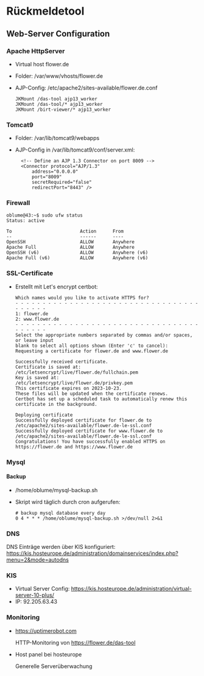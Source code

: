 # Rückmeldetool

## Web-Server Configuration

### Apache HttpServer

- Virtual host flower.de
- Folder: /var/www/vhosts/flower.de
- AJP-Config: /etc/apache2/sites-available/flower.de.conf

      JKMount /das-tool ajp13_worker
      JKMount /das-tool/* ajp13_worker
      JKMount /birt-viewer/* ajp13_worker

### Tomcat9

- Folder: /var/lib/tomcat9/webapps
- AJP-Config in /var/lib/tomcat9/conf/server.xml:

        <!-- Define an AJP 1.3 Connector on port 8009 -->
        <Connector protocol="AJP/1.3"
            address="0.0.0.0"
            port="8009"
            secretRequired="false"
            redirectPort="8443" />

### Firewall

    oblume@43:~$ sudo ufw status
    Status: active
    
    To                         Action      From
    --                         ------      ----
    OpenSSH                    ALLOW       Anywhere
    Apache Full                ALLOW       Anywhere
    OpenSSH (v6)               ALLOW       Anywhere (v6)
    Apache Full (v6)           ALLOW       Anywhere (v6)

### SSL-Certificate

- Erstellt mit Let's encrypt certbot:

      Which names would you like to activate HTTPS for?
      - - - - - - - - - - - - - - - - - - - - - - - - - - - - - - - - - - - - - - - -
      1: flower.de
      2: www.flower.de
      - - - - - - - - - - - - - - - - - - - - - - - - - - - - - - - - - - - - - - - -
      Select the appropriate numbers separated by commas and/or spaces, or leave input
      blank to select all options shown (Enter 'c' to cancel):
      Requesting a certificate for flower.de and www.flower.de
      
      Successfully received certificate.
      Certificate is saved at: /etc/letsencrypt/live/flower.de/fullchain.pem
      Key is saved at:         /etc/letsencrypt/live/flower.de/privkey.pem
      This certificate expires on 2023-10-23.
      These files will be updated when the certificate renews.
      Certbot has set up a scheduled task to automatically renew this certificate in the background.
      
      Deploying certificate
      Successfully deployed certificate for flower.de to /etc/apache2/sites-available/flower.de-le-ssl.conf
      Successfully deployed certificate for www.flower.de to /etc/apache2/sites-available/flower.de-le-ssl.conf
      Congratulations! You have successfully enabled HTTPS on https://flower.de and https://www.flower.de

### Mysql

#### Backup

- /home/oblume/mysql-backup.sh
- Skript wird täglich durch cron aufgerufen:

      # backup mysql database every day
      0 4 * * * /home/oblume/mysql-backup.sh >/dev/null 2>&1

### DNS

DNS Einträge werden über KIS
konfiguriert: https://kis.hosteurope.de/administration/domainservices/index.php?menu=2&mode=autodns



### KIS

- Virtual Server Config: https://kis.hosteurope.de/administration/virtual-server-10-plus/
- IP: 92.205.63.43

### Monitoring

- https://uptimerobot.com
        
  HTTP-Monitoring von https://flower.de/das-tool
 
- Host panel bei hosteurope

  Generelle Serverüberwachung